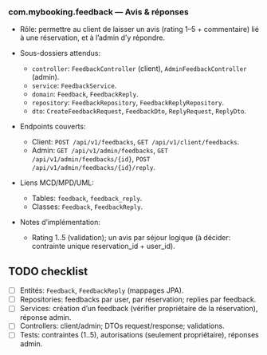 ### com.mybooking.feedback — Avis & réponses

- Rôle: permettre au client de laisser un avis (rating 1–5 + commentaire) lié à une réservation, et à l’admin d’y répondre.

- Sous-dossiers attendus:
  - `controller`: `FeedbackController` (client), `AdminFeedbackController` (admin).
  - `service`: `FeedbackService`.
  - `domain`: `Feedback`, `FeedbackReply`.
  - `repository`: `FeedbackRepository`, `FeedbackReplyRepository`.
  - `dto`: `CreateFeedbackRequest`, `FeedbackDto`, `ReplyRequest`, `ReplyDto`.

- Endpoints couverts:
  - Client: `POST /api/v1/feedbacks`, `GET /api/v1/client/feedbacks`.
  - Admin: `GET /api/v1/admin/feedbacks`, `GET /api/v1/admin/feedbacks/{id}`, `POST /api/v1/admin/feedbacks/{id}/reply`.

- Liens MCD/MPD/UML:
  - Tables: `feedback`, `feedback_reply`.
  - Classes: `Feedback`, `FeedbackReply`.

- Notes d’implémentation:
  - Rating 1..5 (validation); un avis par séjour logique (à décider: contrainte unique reservation_id + user_id).

## TODO checklist
- [ ] Entités: `Feedback`, `FeedbackReply` (mappages JPA).
- [ ] Repositories: feedbacks par user, par réservation; replies par feedback.
- [ ] Services: création d’un feedback (vérifier propriétaire de la réservation), réponse admin.
- [ ] Controllers: client/admin; DTOs request/response; validations.
- [ ] Tests: contraintes (1..5), autorisations (seulement propriétaire), réponses admin.
